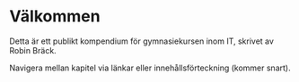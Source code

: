 # Välkommen

Detta är ett publikt kompendium för gymnasiekursen inom IT, skrivet av Robin Bräck.

Navigera mellan kapitel via länkar eller innehållsförteckning (kommer snart).
